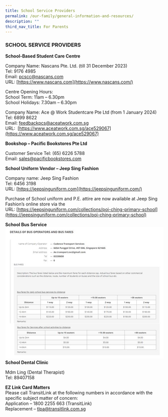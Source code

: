 ```yaml
---
title: School Service Providers
permalink: /our-family/general-information-and-resources/
description: ""
third_nav_title: For Parents
---
```

### SCHOOL SERVICE PROVIDERS

**School-Based Student Care Centre**

Company Name: Nascans Pte. Ltd. (till 31 December 2023) <br>
Tel: 9176 4985  <br>
Email:&nbsp;[pcscc@nascans.com](mailto:pcscc@nascans.com)  <br>
URL:&nbsp;[https://www.nascans.com](https://www.nascans.com/)

Centre Opening Hours:  <br>
School Term: 11am – 6.30pm  <br>
School Holidays: 7.30am – 6.30pm

Company Name: Ace @ Work Studentcare Pte Ltd (from 1 January 2024)  <br>
Tel: 6899 8622 <br>
Email:&nbsp;[feedbackpcs@aceatwork.com.sg](feedbackpcs@aceatwork.com.sg) <br>
URL:&nbsp; [https://www.aceatwork.com.sg/ace529067](https://www.aceatwork.com.sg/ace529067)



**Bookshop – Pacific Bookstores Pte Ltd**

Customer Service Tel: (65) 6226 5788 <br>
Email: sales@pacificbookstores.com

**School Uniform Vendor – Jeep Sing Fashion**

Company name: Jeep Sing Fashion  <br>
Tel: 6456 3198<br>
URL:&nbsp;[https://jeepsinguniform.com](https://jeepsinguniform.com/)

Purchase of School uniform and P.E. attire are now available at Jeep Sing Fashion’s online store via the URL:&nbsp;[https://jeepsinguniform.com/collections/poi-ching-primary-school](https://jeepsinguniform.com/collections/poi-ching-primary-school)

**School Bus Service**
![](/images/school%20bus%20operator%20and%20bus%20fare.JPG)
**School Dental Clinic**

Mdm Ling (Dental Therapist) <br>
Tel: 89407158

**EZ Link Card Matters**&nbsp; <br>Please call TransitLink at the following numbers in accordance with the specific subject matter of concern: <br> 
Application – 1800 2255 663 (TransitLink)  <br>
Replacement –&nbsp;[tlpa@transitlink.com.sg](mailto:tlpa@transitlink.com.sg)